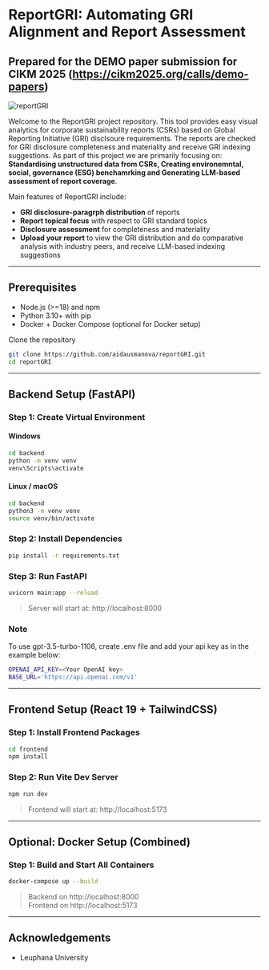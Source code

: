 # ReportGRI: Automating GRI Alignment and Report Assessment 

Prepared for the DEMO paper submission for CIKM 2025 (https://cikm2025.org/calls/demo-papers)
---
![reportGRI]([https://github.com/](https://github.com/aidausmanova/reportGRI/frontend/public/reportGRI.png))

Welcome to the ReportGRI project repository. This tool provides easy visual analytics for corporate sustainability reports (CSRs) based on Global Reporting Initiative (GRI) disclsoure requirements. The reports are checked for GRI disclosure completeness and materiality and receive GRI indexing suggestions. As part of this project we are primarily focusing on: **Standardising unstructured data from CSRs, Creating environemntal, social, governance (ESG) benchamrking and Generating LLM-based assessment of report coverage**.

Main features of ReportGRI include:
- **GRI disclosure-paragrph distribution** of reports
- **Report topical focus** with respect to GRI standard topics
- **Disclosure assessment** for completeness and materiality
- **Upload your report** to view the GRI distribution and do comparative analysis with industry peers, and receive LLM-based indexing suggestions

---

## Prerequisites

- Node.js (>=18) and npm
- Python 3.10+ with pip
- Docker + Docker Compose (optional for Docker setup)

Clone the repository
```bash
git clone https://github.com/aidausmanova/reportGRI.git
cd reportGRI
```
---

## Backend Setup (FastAPI)

### Step 1: Create Virtual Environment

#### Windows
```bash
cd backend
python -m venv venv
venv\Scripts\activate
```

#### Linux / macOS
```bash
cd backend
python3 -m venv venv
source venv/bin/activate
```

### Step 2: Install Dependencies
```bash
pip install -r requirements.txt
```

### Step 3: Run FastAPI
```bash
uvicorn main:app --reload
```

> Server will start at: http://localhost:8000

### Note
To use gpt-3.5-turbo-1106, create .env file and add your api key as in the example below:
```bash
OPENAI_API_KEY=<Your OpenAI key>
BASE_URL='https://api.openai.com/v1'
```
---

## Frontend Setup (React 19 + TailwindCSS)

### Step 1: Install Frontend Packages
```bash
cd frontend
npm install
```

### Step 2: Run Vite Dev Server
```bash
npm run dev
```

> Frontend will start at: http://localhost:5173

---

## Optional: Docker Setup (Combined)

### Step 1: Build and Start All Containers
```bash
docker-compose up --build
```

> Backend on http://localhost:8000  
> Frontend on http://localhost:5173

---

## Acknowledgements
- Leuphana University

